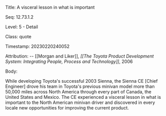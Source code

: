Title:  A visceral lesson in what is important

Seq:    12.73.1.2

Level:  5 - Detail

Class:  quote

Timestamp: 20230220240052

Attribution: -- [[Morgan and Liker]], *[[The Toyota Product Development System: Integrating People, Process and Technology]]*, 2006

Body:

While developing Toyota's successful 2003 Sienna, the Sienna CE [Chief Engineer] drove his team in Toyota's previous minivan model more than 50,000 miles across North America through every part of Canada, the United States and Mexico. The CE experienced a visceral lesson in what is important to the North American minivan driver and discovered in every locale new opportunities for improving the current product.

